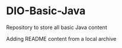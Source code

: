 # DIO-Basic-Java
Repository to store all basic Java content

Adding README content from a local archive 